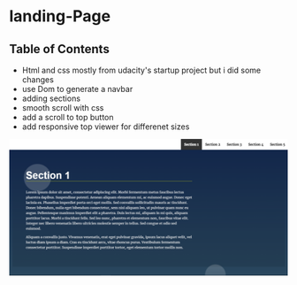 # landing-Page

## Table of Contents

* Html and css mostly from udacity's startup project but i did some changes
* use Dom to generate a navbar 
* adding sections 
* smooth scroll with css
* add a scroll to top button
* add responsive top viewer for differenet sizes 


<img src="screenshot.PNG">
